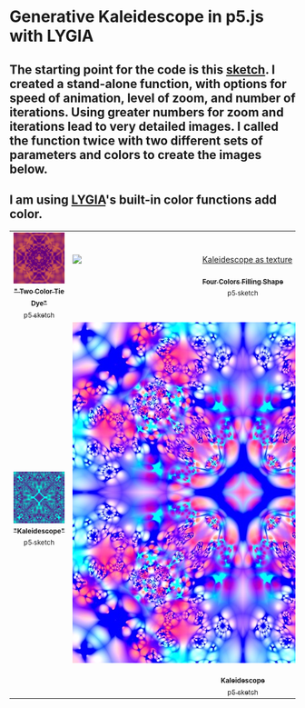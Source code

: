 # Generative Kaleidescope in p5.js with LYGIA

## The starting point for the code is this [sketch](https://www.shadertoy.com/view/ctByWz). I created a stand-alone function, with options for speed of animation, level of zoom, and number of iterations. Using greater numbers for zoom and iterations lead to very detailed images. I called the function twice with two different sets of parameters and colors to create the images below.

## I am using [LYGIA](https://github.com/patriciogonzalezvivo/lygia)'s built-in color functions add color.

<!-- IMAGE-LIST:START - Do not remove or modify this section -->
<!-- prettier-ignore-start -->
<!-- markdownlint-disable -->
<table>
  <tbody>
    <tr>
      <td align="center"><a href="https://editor.p5js.org/kfahn/sketches/sLtJxaZXQ"> <img class="img" src="assets/tiedye1.jpg" alt="Tie Dye" style="vertical-align:top;" width="600" /><br /><sub><b>" Two Color Tie Dye"<br/></b>p5 sketch</sub></a></td>
     <td align="center"><a href="https://editor.p5js.org/kfahn/sketches/cas-a479b"> <img class="img" src="assets/tyedye-texture.jpg" alt="Kaleidescope as texture" style=" display: block;
    margin-left: auto;
    margin-right: auto;" width="600" /><br /><sub><b>Four Colors Filling Shape<br/></b>p5 sketch</sub></a></td>
    </tr>
    <tr>
      <td align="center"><a href="https://editor.p5js.org/kfahn/sketches/I29DSDQOS"> <img class="img" src="assets/img1.jpg" alt="Kaleidescope" style="vertical-align:top;" width="600" /><br /><sub><b>"Kaleidescope"<br/></b>p5 sketch</sub></a></td>
     <td align="center"><a href=""> <img class="img" src="assets/img2.jpg" alt="Kaleidescope" style=" display: block;
    margin-left: auto;
    margin-right: auto;" width="600" /><br /><sub><b>Kaleidescope<br/></b>p5 sketch</sub></a></td>
    </tr>
  </tbody>
</table>

<!-- markdownlint-restore -->
<!-- prettier-ignore-end -->

<!-- IMAGE-LIST:END -->
